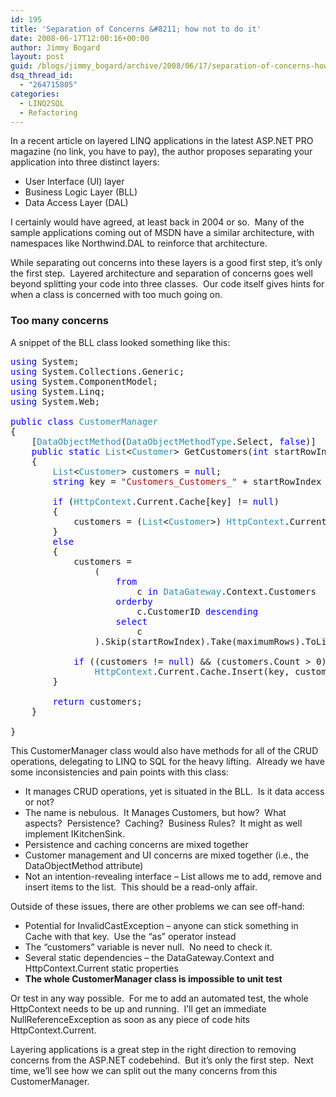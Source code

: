 ```yaml
---
id: 195
title: 'Separation of Concerns &#8211; how not to do it'
date: 2008-06-17T12:00:16+00:00
author: Jimmy Bogard
layout: post
guid: /blogs/jimmy_bogard/archive/2008/06/17/separation-of-concerns-how-not-to-do-it.aspx
dsq_thread_id:
  - "264715805"
categories:
  - LINQ2SQL
  - Refactoring
---
```

In a recent article on layered LINQ applications in the latest ASP.NET PRO magazine (no link, you have to pay), the author proposes separating your application into three distinct layers:

  * User Interface (UI) layer
  * Business Logic Layer (BLL)
  * Data Access Layer (DAL)

I certainly would have agreed, at least back in 2004 or so.&nbsp; Many of the sample applications coming out of MSDN have a similar architecture, with namespaces like Northwind.DAL to reinforce that architecture.

While separating out concerns into these layers is a good first step, it&#8217;s only the first step.&nbsp; Layered architecture and separation of concerns goes well beyond splitting your code into three classes.&nbsp; Our code itself gives hints for when a class is concerned with too much going on.

### 

### Too many concerns

A snippet of the BLL class looked something like this:

<pre><span style="color: blue">using </span>System;
<span style="color: blue">using </span>System.Collections.Generic;
<span style="color: blue">using </span>System.ComponentModel;
<span style="color: blue">using </span>System.Linq;
<span style="color: blue">using </span>System.Web;

<span style="color: blue">public class </span><span style="color: #2b91af">CustomerManager
</span>{
    [<span style="color: #2b91af">DataObjectMethod</span>(<span style="color: #2b91af">DataObjectMethodType</span>.Select, <span style="color: blue">false</span>)]
    <span style="color: blue">public static </span><span style="color: #2b91af">List</span>&lt;<span style="color: #2b91af">Customer</span>&gt; GetCustomers(<span style="color: blue">int </span>startRowIndex, <span style="color: blue">int </span>maximumRows)
    {
        <span style="color: #2b91af">List</span>&lt;<span style="color: #2b91af">Customer</span>&gt; customers = <span style="color: blue">null</span>;
        <span style="color: blue">string </span>key = <span style="color: #a31515">"Customers_Customers_" </span>+ startRowIndex + maximumRows;

        <span style="color: blue">if </span>(<span style="color: #2b91af">HttpContext</span>.Current.Cache[key] != <span style="color: blue">null</span>)
        {
            customers = (<span style="color: #2b91af">List</span>&lt;<span style="color: #2b91af">Customer</span>&gt;) <span style="color: #2b91af">HttpContext</span>.Current.Cache[key];
        }
        <span style="color: blue">else
        </span>{
            customers =
                (
                    <span style="color: blue">from
                        </span>c <span style="color: blue">in </span><span style="color: #2b91af">DataGateway</span>.Context.Customers
                    <span style="color: blue">orderby
                        </span>c.CustomerID <span style="color: blue">descending
                    select
                        </span>c
                ).Skip(startRowIndex).Take(maximumRows).ToList();

            <span style="color: blue">if </span>((customers != <span style="color: blue">null</span>) && (customers.Count &gt; 0))
                <span style="color: #2b91af">HttpContext</span>.Current.Cache.Insert(key, customers, <span style="color: blue">null</span>, <span style="color: #2b91af">DateTime</span>.Now.AddDays(1), <span style="color: #2b91af">TimeSpan</span>.Zero);
        }

        <span style="color: blue">return </span>customers;
    }
    
}
</pre>

[](http://11011.net/software/vspaste)

This CustomerManager class would also have methods for all of the CRUD operations, delegating to LINQ to SQL for the heavy lifting.&nbsp; Already we have some inconsistencies and pain points with this class:

  * It manages CRUD operations, yet is situated in the BLL.&nbsp; Is it data access or not?
  * The name is nebulous.&nbsp; It Manages Customers, but how?&nbsp; What aspects?&nbsp; Persistence?&nbsp; Caching?&nbsp; Business Rules?&nbsp; It might as well implement IKitchenSink.
  * Persistence and caching concerns are mixed together
  * Customer management and UI concerns are mixed together (i.e., the DataObjectMethod attribute)
  * Not an intention-revealing interface &#8211; List<Customer> allows me to add, remove and insert items to the list.&nbsp; This should be a read-only affair.

Outside of these issues, there are other problems we can see off-hand:

  * Potential for InvalidCastException &#8211; anyone can stick something in Cache with that key.&nbsp; Use the &#8220;as&#8221; operator instead
  * The &#8220;customers&#8221; variable is never null.&nbsp; No need to check it.
  * Several static dependencies &#8211; the DataGateway.Context and HttpContext.Current static properties
  * **The whole CustomerManager class is impossible to unit test**

Or test in any way possible.&nbsp; For me to add an automated test, the whole HttpContext needs to be up and running.&nbsp; I&#8217;ll get an immediate NullReferenceException as soon as any piece of code hits HttpContext.Current.

Layering applications is a great step in the right direction to removing concerns from the ASP.NET codebehind.&nbsp; But it&#8217;s only the first step.&nbsp; Next time, we&#8217;ll see how we can split out the many concerns from this CustomerManager.